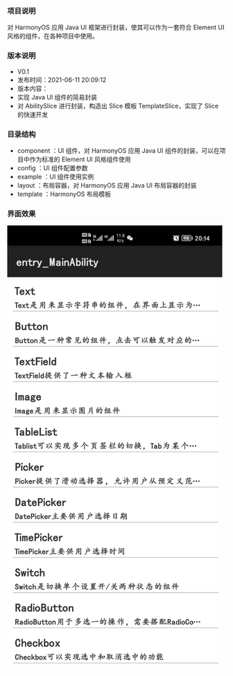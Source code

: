 ### 项目说明
对 HarmonyOS 应用 Java UI 框架进行封装，使其可以作为一套符合 Element UI 风格的组件，在各种项目中使用。

### 版本说明
- V0.1 
 - 发布时间：2021-06-11 20:09:12 
 - 版本内容：
  - 实现 Java UI 组件的简易封装
  - 对 AbilitySlice 进行封装，构造出 Slice 模板 TemplateSlice，实现了 Slice 的快速开发

### 目录结构
- component ：UI 组件，对 HarmonyOS 应用 Java UI 组件的封装，可以在项目中作为标准的 Element UI 风格组件使用
- config ：UI 组件配置参数
- example ：UI 组件使用实例
- layout ：布局容器，对 HarmonyOS 应用 Java UI 布局容器的封装
- template ：HarmonyOS 布局模板

### 界面效果

![首页](screenshot/index.jpg)